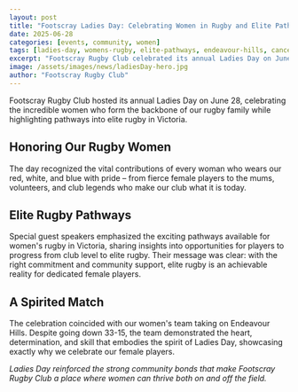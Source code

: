 ```yaml
---
layout: post
title: "Footscray Ladies Day: Celebrating Women in Rugby and Elite Pathways"
date: 2025-06-28
categories: [events, community, women]
tags: [ladies-day, womens-rugby, elite-pathways, endeavour-hills, cancer-awareness]
excerpt: "Footscray Rugby Club celebrated its annual Ladies Day on June 28, honoring the women who make our club special while highlighting pathways into elite rugby in Victoria. Our women's team showed great spirit in their match against Endeavour Hills."
image: /assets/images/news/ladiesDay-hero.jpg
author: "Footscray Rugby Club"
---
```


Footscray Rugby Club hosted its annual Ladies Day on June 28, celebrating the incredible women who form the backbone of our rugby family while highlighting pathways into elite rugby in Victoria.

## Honoring Our Rugby Women

The day recognized the vital contributions of every woman who wears our red, white, and blue with pride – from fierce female players to the mums, volunteers, and club legends who make our club what it is today.

## Elite Rugby Pathways

Special guest speakers emphasized the exciting pathways available for women's rugby in Victoria, sharing insights into opportunities for players to progress from club level to elite rugby. Their message was clear: with the right commitment and community support, elite rugby is an achievable reality for dedicated female players.

## A Spirited Match

The celebration coincided with our women's team taking on Endeavour Hills. Despite going down 33-15, the team demonstrated the heart, determination, and skill that embodies the spirit of Ladies Day, showcasing exactly why we celebrate our female players.

*Ladies Day reinforced the strong community bonds that make Footscray Rugby Club a place where women can thrive both on and off the field.*